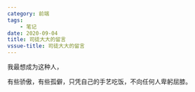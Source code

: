 ```yaml
---
category: 前端
tags: 
    - 笔记
date: 2020-09-04
title: 司徒大大的留言
vssue-title: 司徒大大的留言
---
```

我最想成为这种人，

有些骄傲，有些孤僻，只凭自己的手艺吃饭，不向任何人卑躬屈膝。